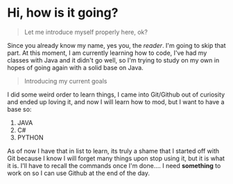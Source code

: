 # Hi, how is it going?

>  Let me introduce myself properly here, ok?

Since you already know my name, yes you, the *reader*. I'm going to skip that part.
At this moment, I am currently learning how to code, I've had my classes with Java and it didn't go well, so I'm trying to study on my own in hopes of going again with a solid base on Java.

>  Introducing my current goals

I did some weird order to learn things, I came into Git/Github out of curiosity and ended up loving it, and now I will learn how to mod, but I want to have a base so:
1. JAVA
2. C#
3. PYTHON

As of now I have that in list to learn, its truly a shame that I started off with Git because I know I will forget many things upon stop using it, but it is what it is. I'll have to recall the commands once I'm done.... I need **something** to work on so I can use Github at the end of the day.

<!--
**Noxiffow/Noxiffow** is a ✨ _special_ ✨ repository because its `README.md` (this file) appears on your GitHub profile.

Here are some ideas to get you started:

- 🔭 I’m currently working on ...
- 🌱 I’m currently learning ...
- 👯 I’m looking to collaborate on ...
- 🤔 I’m looking for help with ...
- 💬 Ask me about ...
- 📫 How to reach me: ...
- 😄 Pronouns: ...
- ⚡ Fun fact: ...
-->

